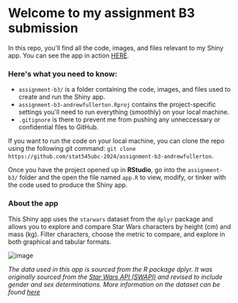 # Welcome to my assignment B3 submission
In this repo, you'll find all the code, images, and files relevant to my Shiny app. You can see the app in action [HERE](https://andrewfullerton.shinyapps.io/assignment-b3/).

### Here's what you need to know:
* `assignment-b3/` is a folder containing the code, images, and files used to create and run the Shiny app.
* `assignment-b3-andrewfullerton.Rproj` contains the project-specific settings you'll need to run everything (smoothly) on your local machine.
* `.gitignore` is there to prevent me from pushing any unneccessary or confidential files to GitHub.

If you want to run the code on your local machine, you can clone the repo using the following git command: `git clone https://github.com/stat545ubc-2024/assignment-b3-andrewfullerton`. 

Once you have the project opened up in **RStudio**, go into the `assignment-b3/` folder and the open the file named `app.R` to view, modify, or tinker with the code used to produce the Shiny app. 

### About the app
This Shiny app uses the `starwars` dataset from the `dplyr` package and allows you to explore and compare Star Wars characters by height (cm) and mass (kg). Filter characters, choose the metric to compare, and explore in both graphical and tabular formats.

![image](https://github.com/user-attachments/assets/88e86092-e052-4891-8881-ecc1a6434b2f)

*The data used in this app is sourced from the R package dplyr. It was originally sourced from the [Star Wars API (SWAPI)](https://swapi.py4e.com/) and revised to include gender and sex determinations. More information on the dataset can be found [here](https://dplyr.tidyverse.org/reference/starwars.html)*
